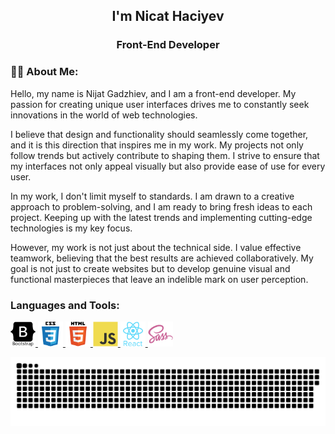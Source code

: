 <h2 align="center"> I'm Nicat Haciyev</h2>
<h3 align="center"> Front-End  Developer</h3>

### :man_technologist: About Me:

<p align="left">Hello, my name is Nijat Gadzhiev, and I am a front-end developer. My passion for creating unique user interfaces drives me to constantly seek innovations in the world of web technologies.

I believe that design and functionality should seamlessly come together, and it is this direction that inspires me in my work. My projects not only follow trends but actively contribute to shaping them. I strive to ensure that my interfaces not only appeal visually but also provide ease of use for every user.

In my work, I don't limit myself to standards. I am drawn to a creative approach to problem-solving, and I am ready to bring fresh ideas to each project. Keeping up with the latest trends and implementing cutting-edge technologies is my key focus.

However, my work is not just about the technical side. I value effective teamwork, believing that the best results are achieved collaboratively. My goal is not just to create websites but to develop genuine visual and functional masterpieces that leave an indelible mark on user perception.</p>

<h3 align="left">Languages and Tools:</h3>
<p align="left"><a href="https://getbootstrap.com" target="_blank" rel="noreferrer"> <img src="https://raw.githubusercontent.com/devicons/devicon/master/icons/bootstrap/bootstrap-plain-wordmark.svg" alt="bootstrap" width="40" height="40"/> </a> <a href="https://www.w3schools.com/css/" target="_blank" rel="noreferrer"> <img src="https://raw.githubusercontent.com/devicons/devicon/master/icons/css3/css3-original-wordmark.svg" alt="css3" width="40" height="40"/> </a> <a href="https://www.w3.org/html/" target="_blank" rel="noreferrer"> <img src="https://raw.githubusercontent.com/devicons/devicon/master/icons/html5/html5-original-wordmark.svg" alt="html5" width="40" height="40"/> </a> <a href="https://developer.mozilla.org/en-US/docs/Web/JavaScript" target="_blank" rel="noreferrer"> <img src="https://raw.githubusercontent.com/devicons/devicon/master/icons/javascript/javascript-original.svg" alt="javascript" width="40" height="40"/> </a><a href="https://reactjs.org/" target="_blank" rel="noreferrer"> <img src="https://raw.githubusercontent.com/devicons/devicon/master/icons/react/react-original-wordmark.svg" alt="react" width="40" height="40"/> </a>  <a href="https://sass-lang.com" target="_blank" rel="noreferrer"> <img src="https://raw.githubusercontent.com/devicons/devicon/master/icons/sass/sass-original.svg" alt="sass" width="40" height="40"/> </a></p>

<p align="center">
 <img width="600" src="assets/github-snake.svg" alt="snake"/>
</p>